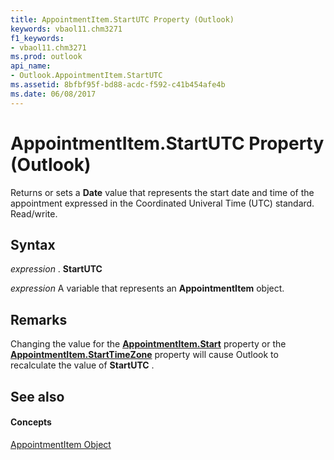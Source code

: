 ```yaml
---
title: AppointmentItem.StartUTC Property (Outlook)
keywords: vbaol11.chm3271
f1_keywords:
- vbaol11.chm3271
ms.prod: outlook
api_name:
- Outlook.AppointmentItem.StartUTC
ms.assetid: 8bfbf95f-bd88-acdc-f592-c41b454afe4b
ms.date: 06/08/2017
---
```



# AppointmentItem.StartUTC Property (Outlook)

Returns or sets a  **Date** value that represents the start date and time of the appointment expressed in the Coordinated Univeral Time (UTC) standard. Read/write.


## Syntax

 _expression_ . **StartUTC**

 _expression_ A variable that represents an **AppointmentItem** object.


## Remarks

Changing the value for the  **[AppointmentItem.Start](Outlook.AppointmentItem.Start.md)** property or the **[AppointmentItem.StartTimeZone](Outlook.AppointmentItem.StartTimeZone.md)** property will cause Outlook to recalculate the value of **StartUTC** .


## See also


#### Concepts


[AppointmentItem Object](Outlook.AppointmentItem.md)


